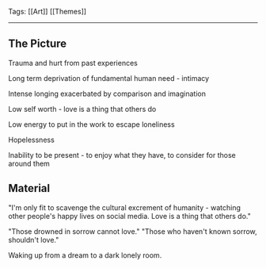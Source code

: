 Tags: [[Art]] [[Themes]]
___
## The Picture
Trauma and hurt from past experiences

Long term deprivation of fundamental human need - intimacy

Intense longing exacerbated by comparison and imagination

Low self worth - love is a thing that others do

Low energy to put in the work to escape loneliness

Hopelessness

Inability to be present - to enjoy what they have, to consider for those around them
## Material
"I'm only fit to scavenge the cultural excrement of humanity - watching other people's happy lives on social media. Love is a thing that others do." 

"Those drowned in sorrow cannot love." "Those who haven't known sorrow, shouldn't love."

Waking up from a dream to a dark lonely room. 